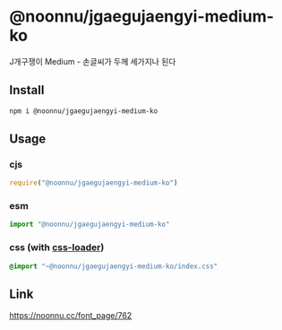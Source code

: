 # @noonnu/jgaegujaengyi-medium-ko
J개구쟁이 Medium - 손글씨가 두께 세가지나 된다

## Install
```sh
npm i @noonnu/jgaegujaengyi-medium-ko
```
## Usage
### cjs
```js
require("@noonnu/jgaegujaengyi-medium-ko")
```
### esm
```js
import "@noonnu/jgaegujaengyi-medium-ko"
```
### css (with [css-loader](https://github.com/webpack-contrib/css-loader))
```css
@import "~@noonnu/jgaegujaengyi-medium-ko/index.css"
```

## Link
https://noonnu.cc/font_page/762
